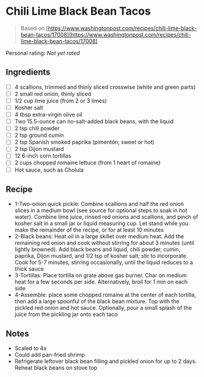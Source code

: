 <!-- Needs Manual Review -->

# Chili Lime Black Bean Tacos

> Based on [https://www.washingtonpost.com/recipes/chili-lime-black-bean-tacos/17008](https://www.washingtonpost.com/recipes/chili-lime-black-bean-tacos/17008)

<!-- {cts} rating=0; (User can specify rating on scale of 1-5) -->
Personal rating: *Not yet rated*
<!-- {cte} -->

<!-- {cts} name_image=None; (User can specify image name) -->
<!-- TODO: Capture image -->
<!-- {cte} -->

## Ingredients

* [ ] 4 scallions, trimmed and thinly sliced crosswise (white and green parts)
* [ ] 2 small red onion, thinly sliced
* [ ] 1/2 cup lime juice (from 2 or 3 limes)
* [ ] Kosher salt
* [ ] 4 tbsp extra-virgin olive oil
* [ ] Two 15.5-ounce can no-salt-added black beans, with the liquid
* [ ] 2 tsp chili powder
* [ ] 2 tsp ground cumin
* [ ] 2 tsp Spanish smoked paprika (pimentón; sweet or hot)
* [ ] 2 tsp Dijon mustard
* [ ] 12 6-inch corn tortillas
* [ ] 2 cups chopped romaine lettuce (from 1 heart of romaine)
* [ ] Hot sauce, such as Cholula

## Recipe

* 1-Two-onion quick pickle: Combine scallions and half the red onion slices in a medium bowl (see source for optional steps to soak in hot water). Combine lime juice, rinsed red onions and scallions, and pinch of kosher salt in a small jar or liquid measuring cup. Let stand while you make the remainder of the recipe, or for at least 10 minutes
* 2-Black beans: Heat oil in a large skillet over medium heat. Add the remaining red onion and cook without stirring for about 3 minutes (until lightly browned). Add black beans and liquid, chili powder, cumin, paprika, Dijon mustard, and 1/2 tsp of kosher salt; stir to incorporate. Cook for 5-7 minutes, stirring occasionally, until the liquid reduces to a thick sauce
* 3-Tortillas: Place tortilla on grate above gas burner. Char on medium heat for a few seconds per side. Alternatively, broil for 1 min on each side
* 4-Assemble: place some chopped romaine at the center of each tortilla, then add a large spoonful of the black bean mixture. Top with the pickled red onion and hot sauce. Optionally, pour a small splash of the juice from the pickling jar onto each taco

## Notes

* Scaled to 4x
* Could add pan-fried shrimp
* Refrigerate leftover black bean filling and pickled onion for up to 2 days. Reheat black beans on stove top

